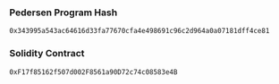 ### Pedersen Program Hash

```
0x343995a543ac64616d33fa77670cfa4e498691c96c2d964a0a07181dff4ce81
```

### Solidity Contract

```
0xF17f85162f507d002F8561a90D72c74c08583e4B
```
